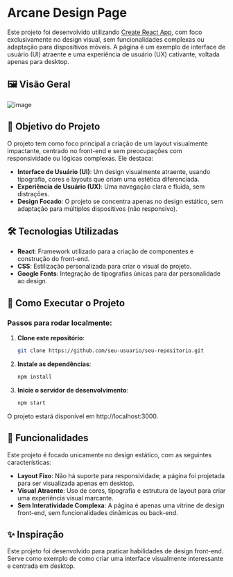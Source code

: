 # Arcane Design Page

Este projeto foi desenvolvido utilizando [Create React App](https://github.com/facebook/create-react-app), com foco exclusivamente no design visual, sem funcionalidades complexas ou adaptação para dispositivos móveis. A página é um exemplo de interface de usuário (UI) atraente e uma experiência de usuário (UX) cativante, voltada apenas para desktop.

## 🖼️ Visão Geral

![image](https://github.com/user-attachments/assets/07f48e94-f5ad-4ade-95ff-d2748cd3f03c)

## 🎨 Objetivo do Projeto

O projeto tem como foco principal a criação de um layout visualmente impactante, centrado no front-end e sem preocupações com responsividade ou lógicas complexas. Ele destaca:
- **Interface de Usuário (UI)**: Um design visualmente atraente, usando tipografia, cores e layouts que criam uma estética diferenciada.
- **Experiência de Usuário (UX)**: Uma navegação clara e fluida, sem distrações.
- **Design Focado**: O projeto se concentra apenas no design estático, sem adaptação para múltiplos dispositivos (não responsivo).

## 🛠️ Tecnologias Utilizadas

- **React**: Framework utilizado para a criação de componentes e construção do front-end.
- **CSS**: Estilização personalizada para criar o visual do projeto.
- **Google Fonts**: Integração de tipografias únicas para dar personalidade ao design.

## 🚀 Como Executar o Projeto

### Passos para rodar localmente:

1. **Clone este repositório**:
   ```bash
   git clone https://github.com/seu-usuario/seu-repositorio.git

2. **Instale as dependências**:
   ```bash
   npm install

3. **Inicie o servidor de desenvolvimento**:
   ```bash
   npm start

O projeto estará disponível em http://localhost:3000.

## 📌 Funcionalidades

Este projeto é focado unicamente no design estático, com as seguintes características:

- **Layout Fixo**: Não há suporte para responsividade; a página foi projetada para ser visualizada apenas em desktop.
- **Visual Atraente**: Uso de cores, tipografia e estrutura de layout para criar uma experiência visual marcante.
- **Sem Interatividade Complexa**: A página é apenas uma vitrine de design front-end, sem funcionalidades dinâmicas ou back-end.

## ✨ Inspiração

Este projeto foi desenvolvido para praticar habilidades de design front-end. Serve como exemplo de como criar uma interface visualmente interessante e centrada em desktop.
